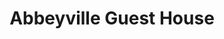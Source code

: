 ---
title: "Abbeyville Guest House"
address: "1, Willoughby Court, Portora, Enniskillen, Co. Fermanagh BT74 7EE"
tel: "028 6632 7033"
county: "Fermanagh"
category: "Guesthouses"
type: "Content"
lat: "54.351832"
lng: "-7.65842"
---